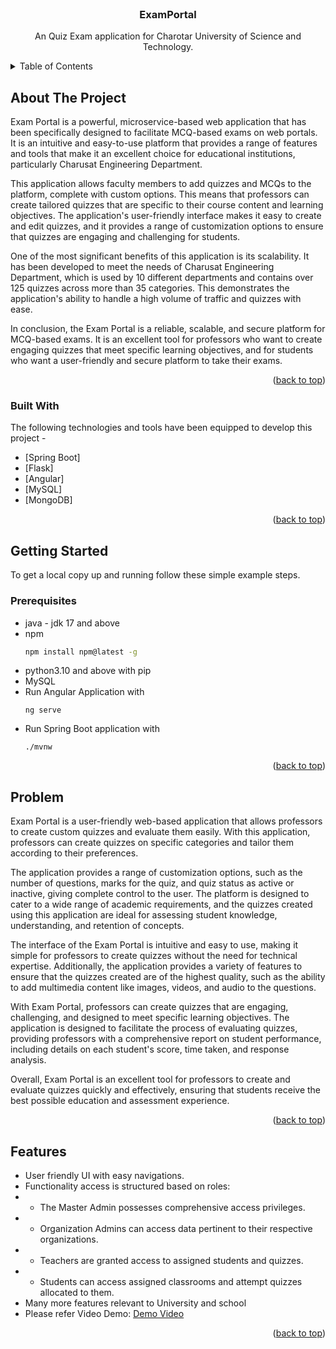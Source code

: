 <div id="top"></div>

<!-- PROJECT LOGO -->
<br />
<div align="center">
  <h3 align="center">ExamPortal</h3>

  <p align="center">
    An Quiz Exam application for Charotar University of Science and Technology.
    <br />
  </p>
</div>



<!-- TABLE OF CONTENTS -->
<details>
  <summary>Table of Contents</summary>
  <ol>
    <li>
      <a href="#about-the-project">About The Project</a>
      <ul>
        <li><a href="#built-with">Built With</a></li>
      </ul>
    </li>
    <li>
      <a href="#getting-started">Getting Started</a>
      <ul>
        <li><a href="#prerequisites">Prerequisites</a></li>
      </ul>
    </li>
    <li><a href="#problem">Problem statement</a></li>
    <li><a href="#features">Features</a></li>
    <li><a href="#screenshots">Screenshots</a></li>
  </ol>
</details>



<!-- ABOUT THE PROJECT -->
## About The Project

Exam Portal is a powerful, microservice-based web application that has been specifically designed to facilitate MCQ-based exams on web portals. It is an intuitive and easy-to-use platform that provides a range of features and tools that make it an excellent choice for educational institutions, particularly Charusat Engineering Department.

This application allows faculty members to add quizzes and MCQs to the platform, complete with custom options. This means that professors can create tailored quizzes that are specific to their course content and learning objectives. The application's user-friendly interface makes it easy to create and edit quizzes, and it provides a range of customization options to ensure that quizzes are engaging and challenging for students.

One of the most significant benefits of this application is its scalability. It has been developed to meet the needs of Charusat Engineering Department, which is used by 10 different departments and contains over 125 quizzes across more than 35 categories. This demonstrates the application's ability to handle a high volume of traffic and quizzes with ease.

In conclusion, the Exam Portal is a reliable, scalable, and secure platform for MCQ-based exams. It is an excellent tool for professors who want to create engaging quizzes that meet specific learning objectives, and for students who want a user-friendly and secure platform to take their exams.

<p align="right">(<a href="#top">back to top</a>)</p>



### Built With

The following technologies and tools have been equipped to develop this project -

* [Spring Boot]
* [Flask]
* [Angular]
* [MySQL]
* [MongoDB]

<p align="right">(<a href="#top">back to top</a>)</p>



<!-- GETTING STARTED -->
## Getting Started

To get a local copy up and running follow these simple example steps.

### Prerequisites

* java - jdk 17 and above
* npm 
  ```sh
  npm install npm@latest -g
  ```
* python3.10 and above with pip
* MySQL
* Run Angular Application with 
    ```
    ng serve
    ```
* Run Spring Boot application with 
    ```
    ./mvnw
    ```
<p align="right">(<a href="#top">back to top</a>)</p>



<!-- Problem statement -->
## Problem
Exam Portal is a user-friendly web-based application that allows professors to create custom quizzes and evaluate them easily. With this application, professors can create quizzes on specific categories and tailor them according to their preferences.

The application provides a range of customization options, such as the number of questions, marks for the quiz, and quiz status as active or inactive, giving complete control to the user. The platform is designed to cater to a wide range of academic requirements, and the quizzes created using this application are ideal for assessing student knowledge, understanding, and retention of concepts.

The interface of the Exam Portal is intuitive and easy to use, making it simple for professors to create quizzes without the need for technical expertise. Additionally, the application provides a variety of features to ensure that the quizzes created are of the highest quality, such as the ability to add multimedia content like images, videos, and audio to the questions.

With Exam Portal, professors can create quizzes that are engaging, challenging, and designed to meet specific learning objectives. The application is designed to facilitate the process of evaluating quizzes, providing professors with a comprehensive report on student performance, including details on each student's score, time taken, and response analysis.

Overall, Exam Portal is an excellent tool for professors to create and evaluate quizzes quickly and effectively, ensuring that students receive the best possible education and assessment experience.


<p align="right">(<a href="#top">back to top</a>)</p>



<!-- ROADMAP -->
## Features

* User friendly UI with easy navigations.
* Functionality access is structured based on roles:
* * The Master Admin possesses comprehensive access privileges.
* * Organization Admins can access data pertinent to their respective organizations.
* * Teachers are granted access to assigned students and quizzes.
* * Students can access assigned classrooms and attempt quizzes allocated to them.
* Many more features relevant to University and school
* Please refer Video Demo: 
<a href="https://drive.google.com/file/d/1LeoggzdqiSBwj4XiGoSa2olODE0JgnKM/view?usp=sharing" target="_blank"> Demo Video </a>
<p align="right">(<a href="#top">back to top</a>)</p>
